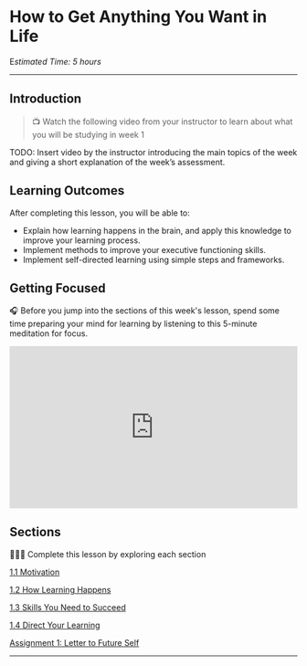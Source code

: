 # How to Get Anything You Want in Life

E*stimated Time: 5 hours*

---
## Introduction

> 📺 Watch the following video from your instructor to learn about what you will be studying in week 1

TODO: Insert video by the instructor introducing the main topics of the week and giving a short explanation of the week’s assessment.

## Learning Outcomes

After completing this lesson, you will be able to:

- Explain how learning happens in the brain, and apply this knowledge to improve your learning process.
- Implement methods to improve your executive functioning skills.
- Implement self-directed learning using simple steps and frameworks.

## Getting Focused

<aside>


🎧 Before you jump into the sections of this week's lesson, spend some time preparing your mind for learning by listening to this 5-minute meditation for focus.

</aside>


<div style="position: relative; padding-bottom: 56.25%; height: 0;"><iframe src="https://www.youtube.com/embed/zSkFFW--Ma0" title="YouTube video player" frameborder="0" allow="accelerometer; autoplay; clipboard-write; encrypted-media; gyroscope; picture-in-picture" allowfullscreen style="position: absolute; top: 0; left: 0; width: 100%; height: 100%;"></iframe></div>



## Sections

<aside>

👩🏿‍🏫 Complete this lesson by exploring each section

</aside>

[1.1 Motivation](/optimizing-your-learning/how-to-get-anything-you-want-in-life/motivation.md)

[1.2 How Learning Happens](/optimizing-your-learning/how-to-get-anything-you-want-in-life/how-learning-happens.md)

[1.3 Skills You Need to Succeed](/optimizing-your-learning/how-to-get-anything-you-want-in-life/executive-functioning-skills.md)

[1.4 Direct Your Learning](/optimizing-your-learning/how-to-get-anything-you-want-in-life/self-directed-learning-sdl.md)

[Assignment 1: Letter to Future Self](/optimizing-your-learning/how-to-get-anything-you-want-in-life/assignment-1-individual-sdl.md)

---
